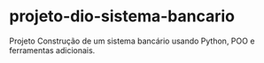 # projeto-dio-sistema-bancario
Projeto Construção de um sistema bancário usando Python, POO e ferramentas adicionais.
